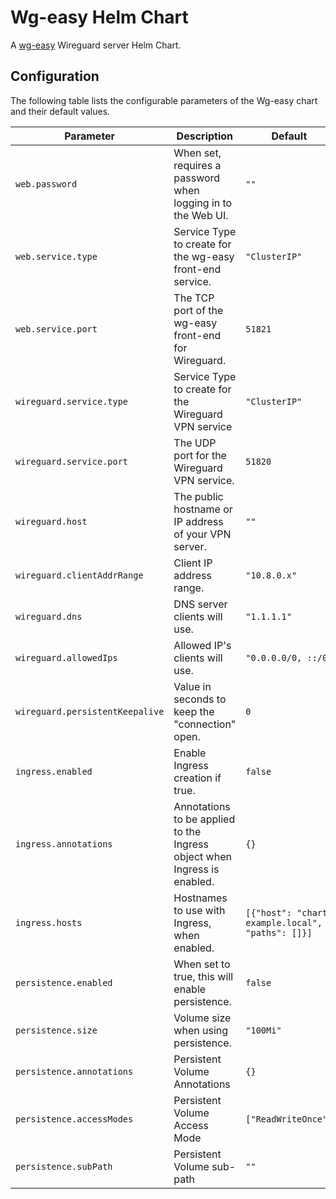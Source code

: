 
Wg-easy Helm Chart
===========

A [wg-easy](https://github.com/WeeJeWel/wg-easy) Wireguard server Helm Chart.


## Configuration

The following table lists the configurable parameters of the Wg-easy chart and their default values.

| Parameter                | Description             | Default        |
| ------------------------ | ----------------------- | -------------- |
| `web.password` | When set, requires a password when logging in to the Web UI. | `""` |
| `web.service.type` | Service Type to create for the wg-easy front-end service. | `"ClusterIP"` |
| `web.service.port` | The TCP port of the wg-easy front-end for Wireguard. | `51821` |
| `wireguard.service.type` | Service Type to create for the Wireguard VPN service | `"ClusterIP"` |
| `wireguard.service.port` | The UDP port for the Wireguard VPN service. | `51820` |
| `wireguard.host` | The public hostname or IP address of your VPN server. | `""` |
| `wireguard.clientAddrRange` | Client IP address range. | `"10.8.0.x"` |
| `wireguard.dns` | DNS server clients will use. | `"1.1.1.1"` |
| `wireguard.allowedIps` | Allowed IP's clients will use. | `"0.0.0.0/0, ::/0"` |
| `wireguard.persistentKeepalive` | Value in seconds to keep the "connection" open. | `0` |
| `ingress.enabled` | Enable Ingress creation if true. | `false` |
| `ingress.annotations` | Annotations to be applied to the Ingress object when Ingress is enabled. | `{}` |
| `ingress.hosts` | Hostnames to use with Ingress, when enabled. | `[{"host": "chart-example.local", "paths": []}]` |
| `persistence.enabled` | When set to true, this will enable persistence. | `false` |
| `persistence.size` | Volume size when using persistence. | `"100Mi"` |
| `persistence.annotations` | Persistent Volume Annotations | `{}` |
| `persistence.accessModes` | Persistent Volume Access Mode | `["ReadWriteOnce"]` |
| `persistence.subPath` | Persistent Volume sub-path | `""` |
